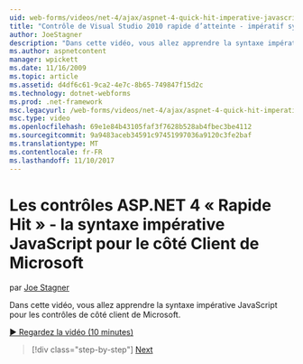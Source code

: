 ```yaml
---
uid: web-forms/videos/net-4/ajax/aspnet-4-quick-hit-imperative-javascript-syntax-for-microsoft-client-side-controls
title: "Contrôle de Visual Studio 2010 rapide d’atteinte - impératif syntaxe JavaScript pour le côté Client de Microsoft | Documents Microsoft"
author: JoeStagner
description: "Dans cette vidéo, vous allez apprendre la syntaxe impérative JavaScript pour les contrôles de côté client de Microsoft."
ms.author: aspnetcontent
manager: wpickett
ms.date: 11/16/2009
ms.topic: article
ms.assetid: d4df6c61-9ca2-4e7c-8b65-749847f15d2c
ms.technology: dotnet-webforms
ms.prod: .net-framework
msc.legacyurl: /web-forms/videos/net-4/ajax/aspnet-4-quick-hit-imperative-javascript-syntax-for-microsoft-client-side-controls
msc.type: video
ms.openlocfilehash: 69e1e84b43105faf3f7628b528ab4fbec3be4112
ms.sourcegitcommit: 9a9483aceb34591c97451997036a9120c3fe2baf
ms.translationtype: MT
ms.contentlocale: fr-FR
ms.lasthandoff: 11/10/2017
---
```

<a name="aspnet-4-quick-hit---imperative-javascript-syntax-for-microsoft-client-side-controls"></a>Les contrôles ASP.NET 4 « Rapide Hit » - la syntaxe impérative JavaScript pour le côté Client de Microsoft
====================
par [Joe Stagner](https://github.com/JoeStagner)

Dans cette vidéo, vous allez apprendre la syntaxe impérative JavaScript pour les contrôles de côté client de Microsoft. 

[&#9654; Regardez la vidéo (10 minutes)](https://channel9.msdn.com/Blogs/ASP-NET-Site-Videos/aspnet-4-quick-hit-imperative-javascript-syntax-for-microsoft-client-side-controls)

>[!div class="step-by-step"]
[Next](aspnet-4-quick-hit-the-scriptloader.md)
